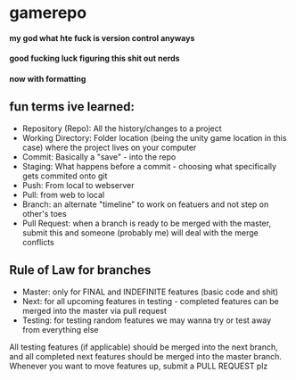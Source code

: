 # gamerepo
#### my god what hte fuck is version control anyways
#### good fucking luck figuring this shit out nerds
#### now with formatting  



## **fun terms ive learned:**  
- Repository (Repo): All the history/changes to a project 
- Working Directory: Folder location (being the unity game location in this case) where the project lives on your computer 
- Commit: Basically a "save" - into the repo 
- Staging: What happens before a commit - choosing what specifically gets commited onto git 
- Push: From local to webserver 
- Pull: from web to local 
- Branch: an alternate "timeline" to work on featuers and not step on other's toes  
- Pull Request: when a branch is ready to be merged with the master, submit this and someone (probably me) will deal with the merge conflicts  

## **Rule of Law for branches**
- Master: only for FINAL and INDEFINITE features (basic code and shit)  
- Next: for all upcoming features in testing - completed features can be merged into the master via pull request  
- Testing: for testing random features we may wanna try or test away from everything else  
  
All testing features (if applicable) should be merged into the next branch, and all completed next features should be merged into the master branch.  
Whenever you want to move features up, submit a PULL REQUEST plz
